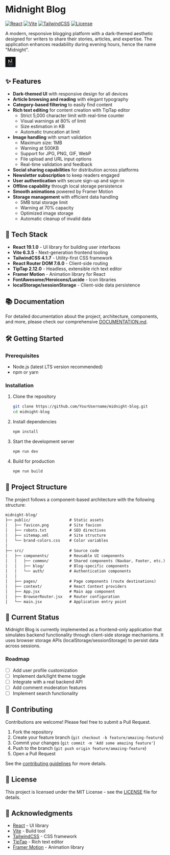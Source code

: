 # Midnight Blog

[![React](https://img.shields.io/badge/React-19.1.0-61DAFB?style=flat&logo=react)](https://reactjs.org/)
[![Vite](https://img.shields.io/badge/Vite-6.3.5-646CFF?style=flat&logo=vite)](https://vitejs.dev/)
[![TailwindCSS](https://img.shields.io/badge/TailwindCSS-4.1.7-38B2AC?style=flat&logo=tailwind-css)](https://tailwindcss.com/)
[![License](https://img.shields.io/badge/License-MIT-yellow.svg)](LICENSE)

A modern, responsive blogging platform with a dark-themed aesthetic designed for writers to share their stories, articles, and expertise. The application enhances readability during evening hours, hence the name "Midnight".

![Midnight Blog Screenshot](public/favicon.png)

## ✨ Features

- **Dark-themed UI** with responsive design for all devices
- **Article browsing and reading** with elegant typography
- **Category-based filtering** to easily find content
- **Rich text editing** for content creation with TipTap editor
  - Strict 5,000 character limit with real-time counter
  - Visual warnings at 80% of limit
  - Size estimation in KB
  - Automatic truncation at limit
- **Image handling** with smart validation
  - Maximum size: 1MB
  - Warning at 500KB
  - Support for JPG, PNG, GIF, WebP
  - File upload and URL input options
  - Real-time validation and feedback
- **Social sharing capabilities** for distribution across platforms
- **Newsletter subscription** to keep readers engaged
- **User authentication** with secure sign-up and sign-in
- **Offline capability** through local storage persistence
- **Smooth animations** powered by Framer Motion
- **Storage management** with efficient data handling
  - 5MB total storage limit
  - Warning at 70% capacity
  - Optimized image storage
  - Automatic cleanup of invalid data

## 🚀 Tech Stack

- **React 19.1.0** - UI library for building user interfaces
- **Vite 6.3.5** - Next-generation frontend tooling
- **TailwindCSS 4.1.7** - Utility-first CSS framework
- **React Router DOM 7.6.0** - Client-side routing
- **TipTap 2.12.0** - Headless, extensible rich text editor
- **Framer Motion** - Animation library for React
- **FontAwesome/Heroicons/Lucide** - Icon libraries
- **localStorage/sessionStorage** - Client-side data persistence

## 📚 Documentation

For detailed documentation about the project, architecture, components, and more, please check our comprehensive [DOCUMENTATION.md](DOCUMENTATION.md).

## 🛠️ Getting Started

### Prerequisites

- Node.js (latest LTS version recommended)
- npm or yarn

### Installation

1. Clone the repository
   ```bash
   git clone https://github.com/YourUsername/midnight-blog.git
   cd midnight-blog
   ```

2. Install dependencies
   ```bash
   npm install
   ```

3. Start the development server
   ```bash
   npm run dev
   ```

4. Build for production
   ```bash
   npm run build
   ```

## 📁 Project Structure

The project follows a component-based architecture with the following structure:

```
midnight-blog/
├── public/                 # Static assets
│   ├── favicon.png         # Site favicon
│   ├── robots.txt          # SEO directives
│   ├── sitemap.xml         # Site structure
│   └── brand-colors.css    # Color variables
│
├── src/                    # Source code
│   ├── components/         # Reusable UI components
│   │   ├── common/         # Shared components (Navbar, Footer, etc.)
│   │   ├── blog/           # Blog-specific components
│   │   └── auth/           # Authentication components
│   │
│   ├── pages/              # Page components (route destinations)
│   ├── context/            # React Context providers
│   ├── App.jsx             # Main app component
│   ├── BrowserRouter.jsx   # Router configuration
│   └── main.jsx            # Application entry point
```

## 🚧 Current Status

Midnight Blog is currently implemented as a frontend-only application that simulates backend functionality through client-side storage mechanisms. It uses browser storage APIs (localStorage/sessionStorage) to persist data across sessions.

### Roadmap

- [ ] Add user profile customization
- [ ] Implement dark/light theme toggle
- [ ] Integrate with a real backend API
- [ ] Add comment moderation features
- [ ] Implement search functionality

## 👥 Contributing

Contributions are welcome! Please feel free to submit a Pull Request.

1. Fork the repository
2. Create your feature branch (`git checkout -b feature/amazing-feature`)
3. Commit your changes (`git commit -m 'Add some amazing feature'`)
4. Push to the branch (`git push origin feature/amazing-feature`)
5. Open a Pull Request

See the [contributing guidelines](DOCUMENTATION.md#contributing) for more details.

## 📄 License

This project is licensed under the MIT License - see the [LICENSE](LICENSE) file for details.

## 🙏 Acknowledgments

- [React](https://reactjs.org/) - UI library
- [Vite](https://vitejs.dev/) - Build tool
- [TailwindCSS](https://tailwindcss.com/) - CSS framework
- [TipTap](https://tiptap.dev/) - Rich text editor
- [Framer Motion](https://www.framer.com/motion/) - Animation library
